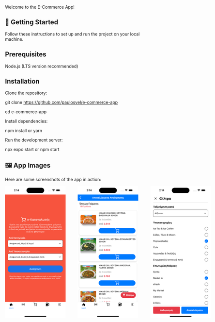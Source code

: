 Welcome to the E-Commerce App!

## 🚀 Getting Started

Follow these instructions to set up and run the project on your local machine.

## Prerequisites

Node.js (LTS version recommended)

## Installation

Clone the repository:

git clone https://github.com/paulosvel/e-commerce-app

cd e-commerce-app

Install dependencies:

npm install or yarn

Run the development server:

npx expo start or npm start

## 🖼️ App Images

Here are some screenshots of the app in action:

<div style="display: flex; flex-direction: row; gap: 40px;">
    <img src="app_imgs/first_screen.png" alt="First Screen" width="200">
    <img src="app_imgs/second_screen.png" alt="Second Screen" width="200">
    <img src="app_imgs/third_screen.png" alt="Third Screen" width="200">
</div>
